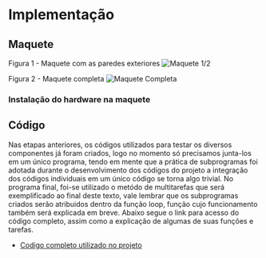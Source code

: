# Implementação

## Maquete
Figura 1 - Maquete com as paredes exteriores
![Maquete 1/2](https://github.com/MarceloZam/Projeto-Integrador-2-IFSC/blob/main/imagens/Maquete%20com%20as%20paredes%20exteriores.jpeg)


Figura 2 - Maquete completa
![Maquete Completa](https://github.com/MarceloZam/Projeto-Integrador-2-IFSC/blob/main/imagens/Maquete%20finalizada.jpeg)

### Instalação do hardware na maquete

## Código
Nas etapas anteriores, os códigos utilizados para testar os diversos componentes já foram criados, logo no momento só precisamos junta-los em um único programa, tendo em mente que a prática de subprogramas foi adotada durante o desenvolvimento dos códigos do projeto a integração dos códigos individuais em um único código se torna algo trivial. No programa final, foi-se utilizado o metódo de multitarefas que será exemplificado ao final deste texto, vale lembrar que os subprogramas criados serão atribuidos dentro da função loop, função cujo funcionamento também será explicada em breve. Abaixo segue o link para acesso do código completo, assim como a explicação de algumas de suas funções e tarefas.
* [Codigo completo utilizado no projeto](https://github.com/MarceloZam/Projeto-Integrador-2-IFSC/blob/main/codigo.ino)
